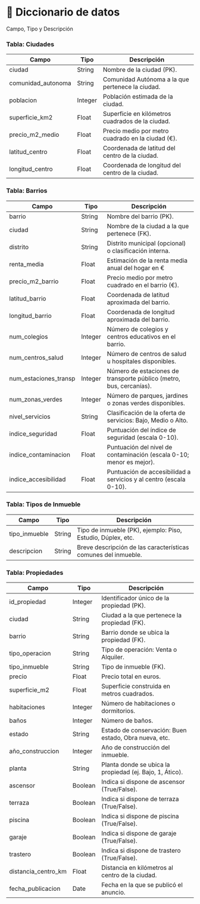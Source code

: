 # 📖 Diccionario de datos
Campo, Tipo y Descripción


### Tabla: Ciudades

| Campo              | Tipo    | Descripción                                            |
|--------------------|---------|--------------------------------------------------------|
| ciudad             | String  | Nombre de la ciudad (PK).                              |
| comunidad_autonoma  | String  | Comunidad Autónoma a la que pertenece la ciudad.      |
| poblacion          | Integer | Población estimada de la ciudad.                       |
| superficie_km2     | Float   | Superficie en kilómetros cuadrados de la ciudad.      |
| precio_m2_medio    | Float   | Precio medio por metro cuadrado en la ciudad (€).     |
| latitud_centro     | Float   | Coordenada de latitud del centro de la ciudad.        |
| longitud_centro    | Float   | Coordenada de longitud del centro de la ciudad.       |


### Tabla: Barrios

| Campo              | Tipo    | Descripción                                              |
|--------------------|---------|----------------------------------------------------------|
| barrio             | String  | Nombre del barrio (PK).                                  |
| ciudad             | String  | Nombre de la ciudad a la que pertenece (FK).            |
| distrito           | String  | Distrito municipal (opcional) o clasificación interna.  |
| renta_media        | Float   | Estimación de la renta media anual del hogar en €       |
| precio_m2_barrio   | Float   | Precio medio por metro cuadrado en el barrio (€).       |
| latitud_barrio     | Float   | Coordenada de latitud aproximada del barrio.            |
| longitud_barrio    | Float   | Coordenada de longitud aproximada del barrio.           |
| num_colegios       | Integer | Número de colegios y centros educativos en el barrio.   |
| num_centros_salud  | Integer | Número de centros de salud u hospitales disponibles.    |
| num_estaciones_transp | Integer | Número de estaciones de transporte público (metro, bus, cercanías). |
| num_zonas_verdes   | Integer | Número de parques, jardines o zonas verdes disponibles. |
| nivel_servicios    | String  | Clasificación de la oferta de servicios: Bajo, Medio o Alto. |
| indice_seguridad   | Float   | Puntuación del índice de seguridad (escala 0-10).       |
| indice_contaminacion | Float | Puntuación del nivel de contaminación (escala 0-10; menor es mejor). |
| indice_accesibilidad | Float | Puntuación de accesibilidad a servicios y al centro (escala 0-10). |


### Tabla: Tipos de Inmueble

| Campo          | Tipo   | Descripción                                                   |
|----------------|--------|---------------------------------------------------------------|
| tipo_inmueble  | String | Tipo de inmueble (PK), ejemplo: Piso, Estudio, Dúplex, etc.  |
| descripcion    | String | Breve descripción de las características comunes del inmueble.|


### Tabla: Propiedades

| Campo             | Tipo     | Descripción                                               |
|-------------------|----------|-----------------------------------------------------------|
| id_propiedad      | Integer  | Identificador único de la propiedad (PK).                |
| ciudad            | String   | Ciudad a la que pertenece la propiedad (FK).             |
| barrio            | String   | Barrio donde se ubica la propiedad (FK).                  |
| tipo_operacion    | String   | Tipo de operación: Venta o Alquiler.                      |
| tipo_inmueble     | String   | Tipo de inmueble (FK).                                    |
| precio            | Float    | Precio total en euros.                                    |
| superficie_m2     | Float    | Superficie construida en metros cuadrados.               |
| habitaciones      | Integer  | Número de habitaciones o dormitorios.                     |
| baños             | Integer  | Número de baños.                                          |
| estado            | String   | Estado de conservación: Buen estado, Obra nueva, etc.    |
| año_construccion  | Integer  | Año de construcción del inmueble.                         |
| planta            | String   | Planta donde se ubica la propiedad (ej. Bajo, 1, Ático). |
| ascensor          | Boolean  | Indica si dispone de ascensor (True/False).               |
| terraza           | Boolean  | Indica si dispone de terraza (True/False).                |
| piscina           | Boolean  | Indica si dispone de piscina (True/False).                |
| garaje            | Boolean  | Indica si dispone de garaje (True/False).                 |
| trastero          | Boolean  | Indica si dispone de trastero (True/False).               |
| distancia_centro_km | Float  | Distancia en kilómetros al centro de la ciudad.           |
| fecha_publicacion | Date     | Fecha en la que se publicó el anuncio.                     |
